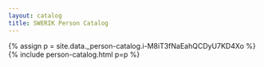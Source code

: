 ```yaml
---
layout: catalog
title: SWERIK Person Catalog
---
```

{% assign p = site.data._person-catalog.i-M8iT3fNaEahQCDyU7KD4Xo %}
{% include person-catalog.html p=p %}

